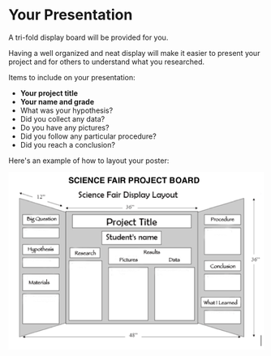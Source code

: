 # Your Presentation

A tri-fold display board will be provided for you.

Having a well organized and neat display will make it easier to present your
project and for others to understand what you researched.

Items to include on your presentation:

  * **Your project title**
  * **Your name and grade**
  * What was your hypothesis?
  * Did you collect any data?
  * Do you have any pictures?
  * Did you follow any particular procedure?
  * Did you reach a conclusion?

Here's an example of how to layout your poster:

![](./resources/poster.png)
